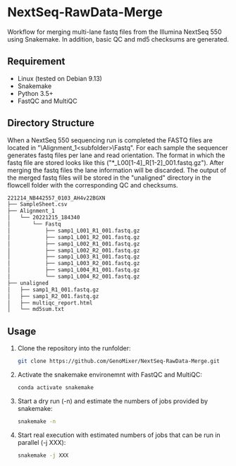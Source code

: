 # NextSeq-RawData-Merge
Workflow for merging multi-lane fastq files from the Illumina NextSeq 550 using Snakemake. In addition, basic QC and md5 checksums are generated.

## Requirement
- Linux (tested on Debian 9.13)
- Snakemake
- Python 3.5+ 
- FastQC and MultiQC

## Directory Structure
When a NextSeq 550 sequencing run is completed the FASTQ files are located in "<run folder>\Alignment_1\<subfolder>\Fastq". For each sample the sequencer generates fastq files per lane and read orientation. The format in which the fastq file are stored looks like this ("*_L00[1-4]_R[1-2]_001.fastq.gz"). After merging the fastq files the lane information will be discarded.  The output of the merged fastq files will be stored in the "unaligned" directory in the flowcell folder with the corresponding QC and checksums.

```bash
221214_NB442557_0103_AH4v22BGXN
├── SampleSheet.csv
├── Alignment_1
│   └── 20221215_184340
│       └── Fastq
│           ├── samp1_L001_R1_001.fastq.gz
│           ├── samp1_L001_R2_001.fastq.gz
│           ├── samp1_L002_R1_001.fastq.gz
│           ├── samp1_L002_R2_001.fastq.gz
│           ├── samp1_L003_R1_001.fastq.gz
│           ├── samp1_L003_R2_001.fastq.gz
│           ├── samp1_L004_R1_001.fastq.gz
│           └── samp1_L004_R2_001.fastq.gz
├── unaligned
│   ├── samp1_R1_001.fastq.gz
│   ├── samp1_R2_001.fastq.gz
│   ├── multiqc_report.html
│   └── md5sum.txt

```

## Usage

1. Clone the repository into the runfolder:

    ```bash
    git clone https://github.com/GenoMixer/NextSeq-RawData-Merge.git
    ```

2. Activate the snakemake environemnt with FastQC and MultiQC:

    ```bash
    conda activate snakemake
    ```

3. Start a dry run (-n) and estimate the numbers of jobs provided by snakemake:

    ```bash
    snakemake -n
    ```

4. Start real execution with estimated numbers of jobs that can be run in parallel (-j XXX):

    ```bash
    snakemake -j XXX 
    ```
